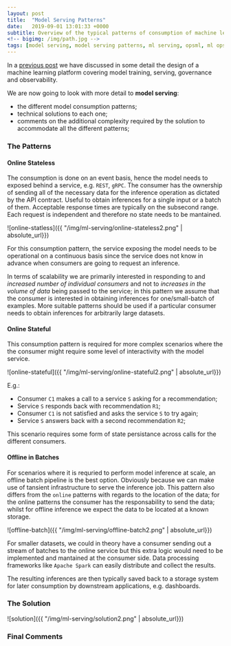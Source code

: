 ```yaml
---
layout: post
title:  "Model Serving Patterns"
date:   2019-09-01 13:01:33 +0000
subtitle: Overview of the typical patterns of consumption of machine learning models
<!-- bigimg: /img/path.jpg -->
tags: [model serving, model serving patterns, ml serving, opsml, ml ops, machine learning deployments, machine-learning, operations, machine learning platform, machine learning operationalization]
---
```

In a [previous post](https://raufer.github.io/2019/08/02/operationalizing-machine-learning/) we have discussed in some detail the design of a machine learning platform covering model training, serving, governance and observability.

We are now going to look with more detail to **model serving**:

* the different model consumption patterns;
* technical solutions to each one;
* comments on the additional complexity required by the solution to accommodate all the different patterns;


### The Patterns

#### Online Stateless

The consumption is done on an event basis, hence the model needs to exposed behind a service, e.g. `REST`, `gRPC`. The consumer has the ownership of sending all of the necessary data for the inference operation as dictated by the API contract. Useful to obtain inferences for a single input or a batch of them. Acceptable response times are typically on the subsecond range. Each request is independent and therefore no state needs to be mantained.

![online-statless]({{ "/img/ml-serving/online-stateless2.png" | absolute_url}})

For this consumption pattern, the service exposing the model needs to be operational on a continuous basis since the service does not know in advance when consumers are going to request an inference.

In terms of scalability we are primarily interested in responding to and *increased number of individual consumers* and not to *increases in the volume of data*  being passed to the service; in this pattern we assume that the consumer is interested in obtaining inferences for one/small-batch of examples. More suitable patterns should be used if a particular consumer needs to obtain inferences for arbitrarily large datasets.

#### Online Stateful

This consumption pattern is required for more complex scenarios where the the consumer might require some level of interactivity with the model service.

![online-stateful]({{ "/img/ml-serving/online-stateful2.png" | absolute_url}})

E.g.:

- Consumer `C1` makes a call to a service `S` asking for a recommendation;
- Service `S` responds back with recommendation `R1`;
- Consumer `C1` is not satisfied and asks the service `S` to try again;
- Service `S` answers back with a second recommendation `R2`;

This scenario requires some form of state persistance across calls for the different consumers.


#### Offline in Batches

For scenarios where it is requried to perform model inference at scale, an offline batch pipeline is the best option. Obviously because we can make use of tansient infrastructure to serve the inference job. This pattern also differs from the `online` patterns with regards to the location of the data; for the online patterns the consumer has the responsability to send the data; whilst for offline inference we expect the data to be located at a known storage.

![offline-batch]({{ "/img/ml-serving/offline-batch2.png" | absolute_url}})

For smaller datasets, we could in theory have a consumer sending out a stream of batches to the online service but this extra logic would need to be implemented and mantained at the consumer side. Data processing frameworks like `Apache Spark` can easily distribute and collect the results.

The resulting inferences are then typically saved back to a storage system for later consumption by downstream applications, e.g. dashboards.


### The Solution

![solution]({{ "/img/ml-serving/solution2.png" | absolute_url}})

### Final Comments




